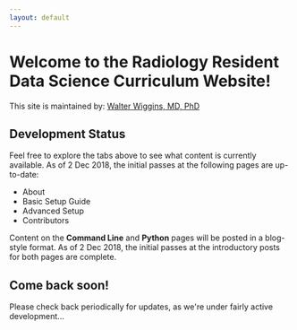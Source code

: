 ```yaml
---
layout: default
---
```

# Welcome to the Radiology Resident Data Science Curriculum Website!

This site is maintained by: [Walter Wiggins, MD, PhD](mailto:wwiggins@bwh.harvard.edu)

## Development Status

Feel free to explore the tabs above to see what content is currently available.
As of 2 Dec 2018, the initial passes at the following pages are up-to-date:
- About
- Basic Setup Guide
- Advanced Setup
- Contributors

Content on the **Command Line** and **Python** pages will be posted in a blog-style
format. As of 2 Dec 2018, the initial passes at the introductory posts for both
pages are complete.

## Come back soon!

Please check back periodically for updates, as we're under fairly active development...
